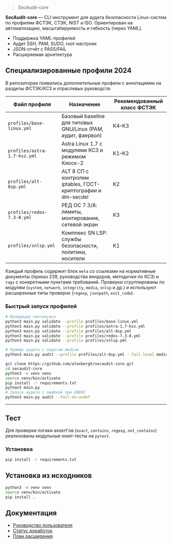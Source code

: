 > SecAudit-core

**SecAudit-core** —  CLI-инструмент для аудита безопасности Linux-систем по профилям ФСТЭК, СТЭК, NIST и ISO.
Ориентирован на автоматизацию, масштабируемость и гибкость (через YAML).

- Поддержка YAML-профилей
- Аудит SSH, PAM, SUDO, root-настроек
- JSON-отчёт с PASS/FAIL
- Расширяемая архитектура

## Специализированные профили 2024

В репозитории появились дополнительные профили с аннотациями на разделы ФСТЭК/КСЗ и отраслевых руководств:

| Файл профиля | Назначение | Рекомендованный класс ФСТЭК |
|--------------|------------|-----------------------------|
| `profiles/base-linux.yml` | Базовый baseline для типовых GNU/Linux (PAM, аудит, фаервол) | К4–К3 |
| `profiles/astra-1.7-ksz.yml` | Astra Linux 1.7 c модулями КСЗ и режимом Киоск-2 | К1–К2 |
| `profiles/alt-8sp.yml` | ALT 8 СП с контролем iptables, ГОСТ-криптографии и dm-secdel | К2 |
| `profiles/redos-7.3-8.yml` | РЕД ОС 7.3/8: лимиты, монтирование, сетевой экран | К3 |
| `profiles/snlsp.yml` | Комплекс SN LSP: службы безопасности, политики, носители | К1 |

Каждый профиль содержит блок `meta` со ссылками на нормативные документы (приказ 239, руководства вендоров, методички по КСЗ) и `tags` с конкретными пунктами требований. Проверки сгруппированы по модулям (`system`, `network`, `integrity`, `media`, `snlsp` и др.) и используют расширенные типы проверок (`regexp`, `jsonpath`, `exit_code`).

### Быстрый запуск профилей

```bash
# Валидация синтаксиса
python3 main.py validate --profile profiles/base-linux.yml
python3 main.py validate --profile profiles/astra-1.7-ksz.yml
python3 main.py validate --profile profiles/alt-8sp.yml
python3 main.py validate --profile profiles/redos-7.3-8.yml
python3 main.py validate --profile profiles/snlsp.yml

# Пример аудита с порогом medium
python3 main.py audit --profile profiles/alt-8sp.yml --fail-level medium
```

```bash
git clone https://github.com/alexbergh/secaudit-core.git
cd secaudit-core
python3 -m venv venv
source venv/bin/activate
pip install -r requirements.txt
python3 main.py
# Запуск аудита с ошибкой при UNDEF
python3 main.py audit --fail-on-undef

```

---

##  Тест

Для проверки логики assert'ов (`exact`, `contains`, `regexp`, `not_contains`) реализованы модульные юнит-тесты на `pytest`.

### Установка

```bash
pip install -r requirements.txt

```

## Установка из исходников

```bash
python3 -m venv venv
source venv/bin/activate
pip install .

```

## Документация
- [Руководство пользователя](USAGE.md)
- [Статус доработок](docs/profile_engine_enhancements.md)
- [План расширения](docs/secondary_tail_coverage.md)

